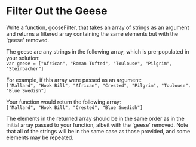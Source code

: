 # Filter Out the Geese

Write a function, gooseFilter, that takes an array of strings as an argument and returns a filtered array containing the same elements but with the 'geese' removed.

The geese are any strings in the following array, which is pre-populated in your solution:<br>
`var geese = ["African", "Roman Tufted", "Toulouse", "Pilgrim", "Steinbacher"]`

For example, if this array were passed as an argument:<br>
`["Mallard", "Hook Bill", "African", "Crested", "Pilgrim", "Toulouse", "Blue Swedish"]`

Your function would return the following array:<br>
`["Mallard", "Hook Bill", "Crested", "Blue Swedish"]`

The elements in the returned array should be in the same order as in the initial array passed to your function, albeit with the 'geese' removed. Note that all of the strings will be in the same case as those provided, and some elements may be repeated.

